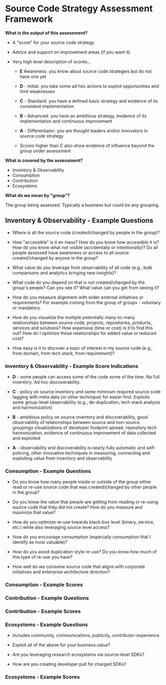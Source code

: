 # Source Code Strategy Assessment Framework

**What is the output of this assessment?**

- A "score" for your source code strategy

- Advice and support on improvement areas (if you want it)

- Very high level description of scores...

  - **E** Awareness: you know about source code strategies but do not have one yet

  - **D** - Initial: you take some ad hoc actions to exploit opportunities and
  limit weaknesses

  - **C** - Standard: you have a defined basic strategy and evidence of its
  consistent implementation

  - **B** - Advanced: you have an ambitious strategy, evidence of its
  implementation and continuous improvement

  - **A** - Differentiator: you are thought leaders and/or innovators in source
  code strategy

  - Scores higher than C also show evidence of influence beyond the group under assessment

**What is covered by the assessment?**

- Inventory & Observability
- Consumption
- Contribution
- Ecosystems

**What do we mean by "group"?**

The group being assessed. Typically a business but could be any grouping.

## Inventory & Observability - Example Questions

- Where is all the source code (created/changed by people in the group)?

- How "accessible" is it en mass? How do you know how accessible it is?
How do you know what not visible (accidentally or intentionally)?
Do all people assessed have awareness or access to all source created/changed
by anyone in the group?

- What value do you leverage from observability of all code
(e.g., bulk comparisons and analytics bringing new insights)?

- What code do you depend on that is not created/changed by the group's people?
Can you see it? What value can you get from seeing it?

- How do you measure alignment with wider external initiatives or requirements?
For example coming from the group of groups - voluntary or mandatory.

- How do you visualize the multiple potentially many-to-many relationships
between source code, projects, repositories, products, services and solutions?
How expensive (time or cost) is it to find this out?
How do I optimize those relationships for added value or reduced cost?

- How easy is it to discover a topic of interest in my source code
(e.g., from domain, from tech stack, from requirement)?

### Inventory & Observability - Example Score Indications

- **D** - some people can access some of the code some of the time.
No full inventory. Ad hoc discoverability.

- **C** - policy on source inventory and some minimum required source code
tagging with meta data (or other technique) for easier find. Exploits some
group-level observability
(e.g., de-duplication, tech stack analysis and harmonization)

- **B** - ambitious policy on source inventory and discoverability,
good observability of relationships between source and non-source groupings
visualizations of developer footprint spread, repository tech harmonization,
evidence of continuous improvement of data collected and exploited

- **A** - observability and discoverability is nearly fully automatic and
self-policing, other innovative techniques in measuring, connecting and
exploiting value from inventory and observability

### Consumption - Example Questions

- Do you know how many people inside or outside of the group either read
or re-use source code that was created/changed by other people
in the group?

- Do you know the value that people are getting from reading or re-using source
code that they did not create? How do you measure and maximize that value?

- How do you optimize re-use towards black-box level (binary, service, etc.)
while also leveraging source level access?

- How do you encourage consumption
(especially consumption that I identify as most valuable)?

- How do you avoid duplication style re-use? Do you know how much of this type
of re-use you have?

- How well do we consume source code that aligns with corporate initiatives
and enterprise architecture direction?

### Consumption - Example Scores

### Contribution - Example Questions

### Contribution - Example Scores

### Ecosystems - Example Questions

- Includes community, communications, publicity, contributor-experience

- Exploit all of the above for your business value?

- Are you leveraging research ecosystems via source-level SDKs?

- How are you creating developer pull for charged SDKs?

### Ecosystems - Example Scores
